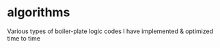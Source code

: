 # algorithms
Various types of boiler-plate logic codes I have implemented &amp; optimized time to time
